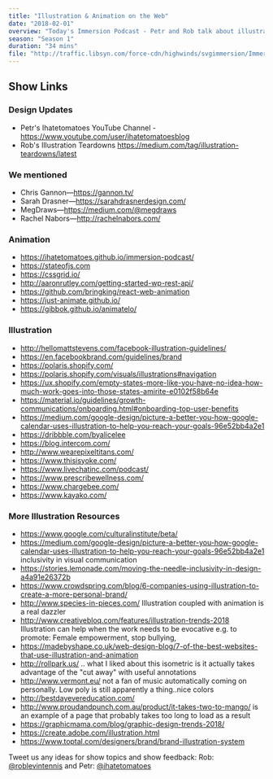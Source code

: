 ```yaml
---
title: "Illustration & Animation on the Web"
date: "2018-02-01"
overview: "Today's Immersion Podcast - Petr and Rob talk about illustration and animation on the web…"
season: "Season 1"
duration: "34 mins"
file: "http://traffic.libsyn.com/force-cdn/highwinds/svgimmersion/Immersion_Podcast_E7Illustration__Animation_on_the_Web.mp3"
---
```


## Show Links
 
### Design Updates
* Petr's Ihatetomatoes YouTube Channel - https://www.youtube.com/user/ihatetomatoesblog
* Rob's Illustration Teardowns https://medium.com/tag/illustration-teardowns/latest

### We mentioned 
* Chris Gannon—https://gannon.tv/ 
* Sarah Drasner—https://sarahdrasnerdesign.com/ 
* MegDraws—https://medium.com/@megdraws
* Rachel Nabors—http://rachelnabors.com/

### Animation

* https://ihatetomatoes.github.io/immersion-podcast/
* https://stateofjs.com
* https://cssgrid.io/
* http://aaronrutley.com/getting-started-wp-rest-api/
* https://github.com/bringking/react-web-animation
* https://just-animate.github.io/
* https://gibbok.github.io/animatelo/

### Illustration

* http://hellomattstevens.com/facebook-illustration-guidelines/
* https://en.facebookbrand.com/guidelines/brand
* https://polaris.shopify.com/
* https://polaris.shopify.com/visuals/illustrations#navigation
* https://ux.shopify.com/empty-states-more-like-you-have-no-idea-how-much-work-goes-into-those-states-amirite-e0102f58b64e
* https://material.io/guidelines/growth-communications/onboarding.html#onboarding-top-user-benefits
* https://medium.com/google-design/picture-a-better-you-how-google-calendar-uses-illustration-to-help-you-reach-your-goals-96e52bb4a2e1
* https://dribbble.com/byalicelee
* https://blog.intercom.com/
* http://www.wearepixeltitans.com/
* https://www.thisisyoke.com/
* https://www.livechatinc.com/podcast/
* https://www.prescribewellness.com/
* https://www.chargebee.com/
* https://www.kayako.com/

### More Illustration Resources
* https://www.google.com/culturalinstitute/beta/
* https://medium.com/google-design/picture-a-better-you-how-google-calendar-uses-illustration-to-help-you-reach-your-goals-96e52bb4a2e1
inclusivity in visual communication
* https://stories.lemonade.com/moving-the-needle-inclusivity-in-design-a4a91e26372b
* https://www.crowdspring.com/blog/6-companies-using-illustration-to-create-a-more-personal-brand/
* http://www.species-in-pieces.com/
Illustration coupled with animation is a real dazzler
* http://www.creativebloq.com/features/illustration-trends-2018
Illustration can help when the work needs to be evocative e.g. to promote: Female empowerment, stop bullying,
* https://madebyshape.co.uk/web-design-blog/7-of-the-best-websites-that-use-illustration-and-animation
* http://rollpark.us/ .. what I liked about this isometric is it actually takes advantage of the "cut away" with useful annotations
* http://www.vermont.eu/ not a fan of music automatically coming on personally. Low poly is still apparently a thing..nice colors
* http://bestdayevereducation.com/
* http://www.proudandpunch.com.au/product/it-takes-two-to-mango/ is an example of a page that probably takes too long to load as a result
* https://graphicmama.com/blog/graphic-design-trends-2018/
* https://create.adobe.com/illustration.html
* https://www.toptal.com/designers/brand/brand-illustration-system

Tweet us any ideas for show topics and show feedback: Rob:
[@roblevintennis](https://twitter.com/roblevintennis) and Petr:
[@ihatetomatoes](https://twitter.com/ihatetomatoes)
